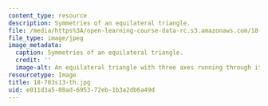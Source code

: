 ```yaml
---
content_type: resource
description: Symmetries of an equilateral triangle.
file: /media/https%3A/open-learning-course-data-rc.s3.amazonaws.com/18-703-modern-algebra-spring-2013/e011d3a508ad695372eb1b3a2db6a49d_18-703s13-th.jpg
file_type: image/jpeg
image_metadata:
  caption: Symmetries of an equilateral triangle.
  credit: ''
  image-alt: An equilateral triangle with three axes running through it.
resourcetype: Image
title: 18-703s13-th.jpg
uid: e011d3a5-08ad-6953-72eb-1b3a2db6a49d
---
```

